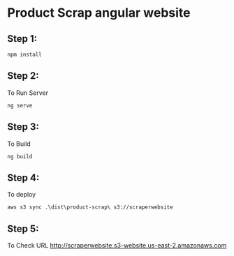 # Product Scrap angular website

## Step 1:
```
npm install
```

## Step 2:
To Run Server
```
ng serve
```

## Step 3:
To Build
```
ng build
```

## Step 4:
To deploy
```
aws s3 sync .\dist\product-scrap\ s3://scraperwebsite
```

## Step 5:
To Check URL
http://scraperwebsite.s3-website.us-east-2.amazonaws.com